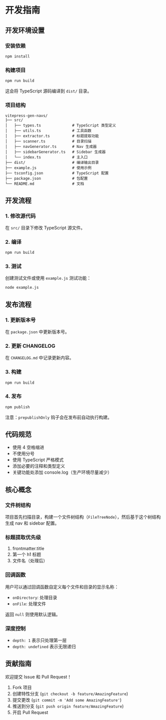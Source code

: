 # 开发指南

## 开发环境设置

### 安装依赖

```bash
npm install
```

### 构建项目

```bash
npm run build
```

这会将 TypeScript 源码编译到 `dist/` 目录。

### 项目结构

```
vitepress-gen-navs/
├── src/
│   ├── types.ts              # TypeScript 类型定义
│   ├── utils.ts              # 工具函数
│   ├── extractor.ts          # 标题提取功能
│   ├── scanner.ts            # 目录扫描
│   ├── navGenerator.ts       # Nav 生成器
│   ├── sidebarGenerator.ts   # Sidebar 生成器
│   └── index.ts              # 主入口
├── dist/                     # 编译输出目录
├── example.js                # 使用示例
├── tsconfig.json             # TypeScript 配置
├── package.json              # 包配置
└── README.md                 # 文档
```

## 开发流程

### 1. 修改源代码

在 `src/` 目录下修改 TypeScript 源文件。

### 2. 编译

```bash
npm run build
```

### 3. 测试

创建测试文件或使用 `example.js` 测试功能：

```bash
node example.js
```

## 发布流程

### 1. 更新版本号

在 `package.json` 中更新版本号。

### 2. 更新 CHANGELOG

在 `CHANGELOG.md` 中记录更新内容。

### 3. 构建

```bash
npm run build
```

### 4. 发布

```bash
npm publish
```

注意：`prepublishOnly` 钩子会在发布前自动执行构建。

## 代码规范

- 使用 4 空格缩进
- 不使用分号
- 使用 TypeScript 严格模式
- 添加必要的注释和类型定义
- 关键功能处添加 console.log（生产环境尽量减少）

## 核心概念

### 文件树结构

项目首先扫描目录，构建一个文件树结构（`FileTreeNode`），然后基于这个树结构生成 nav 和 sidebar 配置。

### 标题提取优先级

1. frontmatter.title
2. 第一个 h1 标题
3. 文件名（处理后）

### 回调函数

用户可以通过回调函数自定义每个文件和目录的显示名称：
- `onDirectory`: 处理目录
- `onFile`: 处理文件

返回 `null` 则使用默认逻辑。

### 深度控制

- `depth: 1` 表示只处理第一层
- `depth: undefined` 表示无限递归

## 贡献指南

欢迎提交 Issue 和 Pull Request！

1. Fork 项目
2. 创建特性分支 (`git checkout -b feature/AmazingFeature`)
3. 提交更改 (`git commit -m 'Add some AmazingFeature'`)
4. 推送到分支 (`git push origin feature/AmazingFeature`)
5. 开启 Pull Request


